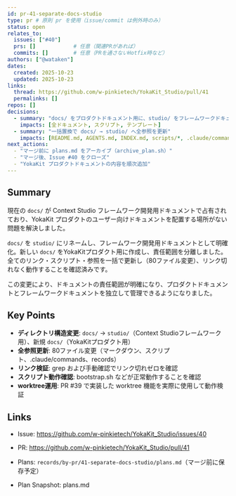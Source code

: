 ```yaml
---
id: pr-41-separate-docs-studio
type: pr # 原則 pr を使用（issue/commit は例外時のみ）
status: open
relates_to:
  issues: ["#40"]
  prs: []            # 任意（関連PRがあれば）
  commits: []        # 任意（PRを通さないHotfix時など）
authors: ["@wataken"]
dates:
  created: 2025-10-23
  updated: 2025-10-23
links:
  thread: https://github.com/w-pinkietech/YokaKit_Studio/pull/41
  permalinks: []
repos: []
decisions:
  - summary: "docs/ をプロダクトドキュメント用に、studio/ をフレームワークドキュメント用に分離"
    impacts: [全ドキュメント, スクリプト, テンプレート]
  - summary: "一括置換で docs/ → studio/ へ全参照を更新"
    impacts: [README.md, AGENTS.md, INDEX.md, scripts/*, .claude/commands/*, records/*]
next_actions:
  - "マージ前に plans.md をアーカイブ（archive_plan.sh）"
  - "マージ後、Issue #40 をクローズ"
  - "YokaKit プロダクトドキュメントの内容を順次追加"
---
```


## Summary
現在の `docs/` が Context Studio フレームワーク開発用ドキュメントで占有されており、YokaKit プロダクトのユーザー向けドキュメントを配置する場所がない問題を解決しました。

`docs/` を `studio/` にリネームし、フレームワーク開発用ドキュメントとして明確化。新しい `docs/` をYokaKitプロダクト用に作成し、責任範囲を分離しました。全てのリンク・スクリプト・参照を一括で更新し（80ファイル変更）、リンク切れなく動作することを確認済みです。

この変更により、ドキュメントの責任範囲が明確になり、プロダクトドキュメントとフレームワークドキュメントを独立して管理できるようになりました。

## Key Points
- **ディレクトリ構造変更**: `docs/` → `studio/`（Context Studioフレームワーク用）、新規 `docs/`（YokaKitプロダクト用）
- **全参照更新**: 80ファイル変更（マークダウン、スクリプト、.claude/commands、records）
- **リンク検証**: grep および手動確認でリンク切れゼロを確認
- **スクリプト動作確認**: bootstrap.sh などが正常動作することを確認
- **worktree運用**: PR #39 で実装した worktree 機能を実際に使用して動作検証

## Links
- Issue: https://github.com/w-pinkietech/YokaKit_Studio/issues/40
- PR: https://github.com/w-pinkietech/YokaKit_Studio/pull/41
- Plans: `records/by-pr/41-separate-docs-studio/plans.md`（マージ前に保存予定）

- Plan Snapshot: plans.md
